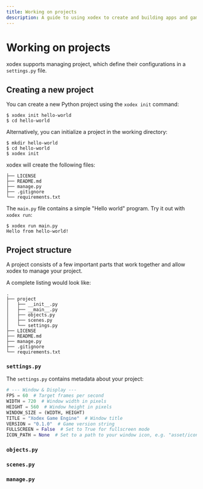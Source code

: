 ```yaml
---
title: Working on projects
description: A guide to using xodex to create and building apps and games.
---
```


# Working on projects

xodex supports managing project, which define their configurations in a `settings.py` file.

## Creating a new project

You can create a new Python project using the `xodex init` command:

```console
$ xodex init hello-world
$ cd hello-world
```

Alternatively, you can initialize a project in the working directory:

```console
$ mkdir hello-world
$ cd hello-world
$ xodex init
```

xodex will create the following files:

```text
├── LICENSE
├── README.md
├── manage.py
├── .gitignore
└── requirements.txt
```

The `main.py` file contains a simple "Hello world" program. Try it out with `xodex run`:

```console
$ xodex run main.py
Hello from hello-world!
```

## Project structure

A project consists of a few important parts that work together and allow xodex to manage your project.

A complete listing would look like:

```text
.
├── project
│   ├── __init__.py
│   ├── __main__.py
│   ├── objects.py
│   ├── scenes.py
│   └── settings.py
├── LICENSE
├── README.md
├── manage.py
├── .gitignore
└── requirements.txt
```

### `settings.py`

The `settings.py` contains metadata about your project:

```python title="settings.py"
# --- Window & Display ---
FPS = 60  # Target frames per second
WIDTH = 720  # Window width in pixels
HEIGHT = 560  # Window height in pixels
WINDOW_SIZE = (WIDTH, HEIGHT)
TITLE = "Xodex Game Engine"  # Window title
VERSION = "0.1.0"  # Game version string
FULLSCREEN = False  # Set to True for fullscreen mode
ICON_PATH = None  # Set to a path to your window icon, e.g. "asset/icon.png"
```

### `objects.py`

### `scenes.py`

### `manage.py`
